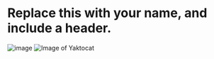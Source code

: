# Replace this with your name, and include a header.
![image](https://user-images.githubusercontent.com/70712837/141677999-b40de427-26a0-4ebb-b0b1-12a90204949d.png)
![Image of Yaktocat](https://octodex.github.com/images/yaktocat.png)
